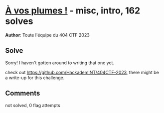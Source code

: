 [À vos plumes !](challenge_files/README.md) - misc, intro, 162 solves
===

**Author**: Toute l'équipe du 404 CTF 2023    

## Solve

Sorry! I haven't gotten around to writing that one yet.

check out https://github.com/HackademINT/404CTF-2023, there might be a write-up for this challenge.

## Comments

not solved, 0 flag attempts